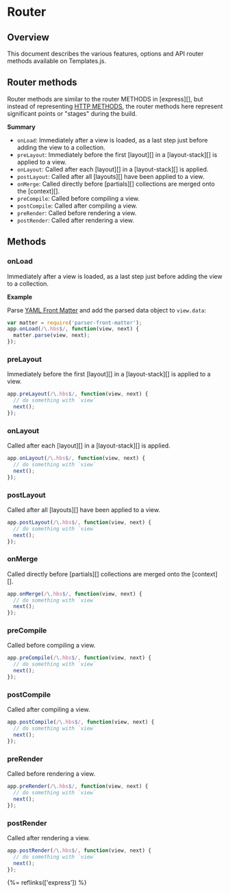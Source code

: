 # Router

## Overview

This document describes the various features, options and API router methods available on Templates.js.

<!-- toc -->

## Router methods

Router methods are similar to the router METHODS in [express][], but instead of representing [HTTP METHODS][verbs], the router methods here represent significant points or "stages" during the build. 

**Summary**

- `onLoad`: Immediately after a view is loaded, as a last step just before adding the view to a collection.
- `preLayout`: Immediately before the first [layout][] in a [layout-stack][] is applied to a view.
- `onLayout`: Called after each [layout][] in a [layout-stack][] is applied.
- `postLayout`: Called after all [layouts][] have been applied to a view.
- `onMerge`: Called directly before [partials][] collections are merged onto the [context][].
- `preCompile`: Called before compiling a view.
- `postCompile`: Called after compiling a view.
- `preRender`: Called before rendering a view.
- `postRender`: Called after rendering a view.


## Methods

### onLoad

Immediately after a view is loaded, as a last step just before adding the view to a collection.

**Example**

Parse [YAML Front Matter][yaml] and add the parsed data object to `view.data`:

```js
var matter = require('parser-front-matter');
app.onLoad(/\.hbs$/, function(view, next) {
  matter.parse(view, next);
});
```

### preLayout

Immediately before the first [layout][] in a [layout-stack][] is applied to a view.

```js
app.preLayout(/\.hbs$/, function(view, next) {
  // do something with `view`
  next();
});
```

### onLayout

Called after each [layout][] in a [layout-stack][] is applied.

```js
app.onLayout(/\.hbs$/, function(view, next) {
  // do something with `view`
  next();
});
```

### postLayout

Called after all [layouts][] have been applied to a view.

```js
app.postLayout(/\.hbs$/, function(view, next) {
  // do something with `view`
  next();
});
```

### onMerge

Called directly before [partials][] collections are merged onto the [context][].

```js
app.onMerge(/\.hbs$/, function(view, next) {
  // do something with `view`
  next();
});
```

### preCompile

Called before compiling a view.

```js
app.preCompile(/\.hbs$/, function(view, next) {
  // do something with `view`
  next();
});
```

### postCompile

Called after compiling a view.

```js
app.postCompile(/\.hbs$/, function(view, next) {
  // do something with `view`
  next();
});
```

### preRender

Called before rendering a view.

```js
app.preRender(/\.hbs$/, function(view, next) {
  // do something with `view`
  next();
});
```

### postRender

Called after rendering a view.

```js
app.postRender(/\.hbs$/, function(view, next) {
  // do something with `view`
  next();
});
```


[yaml]: https://en.wikipedia.org/wiki/YAML
[verbs]: http://expressjs.com/api.html#router.METHOD

{%= reflinks(['express']) %}


